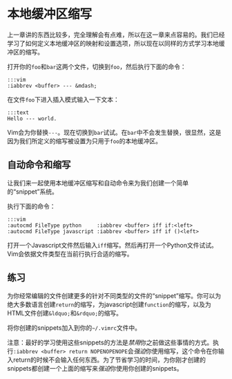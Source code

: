 本地缓冲区缩写
==========================

上一章讲的东西比较多，完全理解会有点难，所以在这一章来点容易的。我们已经学习了如何定义本地缓冲区的映射和设置选项，所以现在以同样的方式学习本地缓冲区的缩写。

打开你的`foo`和`bar`这两个文件，切换到`foo`，然后执行下面的命令：

    :::vim
    :iabbrev <buffer> --- &mdash;

在文件`foo`下进入插入模式输入一下文本：

    :::text
    Hello --- world.

Vim会为你替换`---`。现在切换到`bar`试试。在`bar`中不会发生替换，很显然，这是因为我们所定义的缩写被设置为只用于`foo`的本地缓冲区。

自动命令和缩写
------------------------------

让我们来一起使用本地缓冲区缩写和自动命令来为我们创建一个简单的“snippet”系统。

执行下面的命令：

    :::vim
    :autocmd FileType python     :iabbrev <buffer> iff if:<left>
    :autocmd FileType javascript :iabbrev <buffer> iff if ()<left>

打开一个Javascript文件然后输入`iff`缩写。然后再打开一个Python文件试试。Vim会依据文件类型在当前行执行合适的缩写。

练习
---------

为你经常编辑的文件创建更多的针对不同类型的文件的“snippet”缩写。你可以为绝大多数语言创建`return`的缩写，为javascript创建`function`的缩写，以及为HTML文件创建`&ldquo;`和`&rdquo;`的缩写。

将你创建的snippets加入到你的`~/.vimrc`文件中。

注意：最好的学习使用这些snippets的方法是*禁用*你之前做这些事情的方式。执行`:iabbrev <buffer> return NOPENOPENOPE`会*强迫*你使用缩写，这个命令在你输入return的时候不会输入任何东西。为了节省学习的时间，为你刚才创建的snippets都创建一个上面的缩写来*强迫*你使用你创建的snippets。
